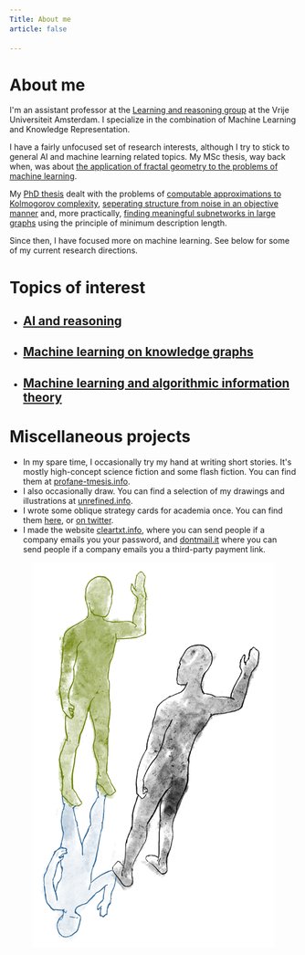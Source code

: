 ```yaml
---
Title: About me
article: false

---
```


# About me

I'm an assistant professor at the [Learning and reasoning group](https://lr.cs.vu.nl/) at the Vrije Universiteit Amsterdam. I specialize in the combination of Machine Learning and Knowledge Representation.

I have a fairly unfocused set of research interests, although I try to stick to general AI and machine learning related topics. My MSc thesis, way back when, was about [the application of fractal geometry to the problems of machine learning](/publications/msc-thesis). 

My [PhD thesis](/publications/thesis) dealt with the problems of [computable approximations to Kolmogorov complexity](/publications/safe-approximation), [seperating structure from noise in an objective manner](/publications/two-problems) and, more practically, [finding meaningful subnetworks in large graphs](/publications/compression-for-motifs) using the principle of minimum description length. 

Since then, I have focused more on machine learning. See below for some of my current research directions.

# Topics of interest

<ul class="nav publications content">
<li><a href="/about/ai-and-reasoning"><h2>AI and reasoning</h2></a></li>
<li><a href="/about/ml-on-kgs"><h2>Machine learning on knowledge graphs</h2></a></li>
<li><a href="/about/ml-and-ait"><h2>Machine learning and algorithmic information theory</h2></a></li>
</ul>

# Miscellaneous projects

* In my spare time, I occasionally try my hand at writing short stories. It's mostly high-concept science fiction and some flash fiction. You can find them at [profane-tmesis.info](http://profane-tmesis.info).
* I also occasionally draw. You can find a selection of my drawings and illustrations at [unrefined.info](http://unrefined.info/).
* I wrote some oblique strategy cards for academia once. You can find them [here](http://oblique.tips), or [on twitter](http://twitter.com/obliquademia).
* I made the website [cleartxt.info](https://cleartxt.info/), where you can send people if a company emails you your password, and [dontmail.it](https://dontmail.it/) where you can send people if a company emails you a third-party payment link.

<figure class="narrow centering">
<img src="/images/pca-3/mirrors.png" class="half">
</figure>
